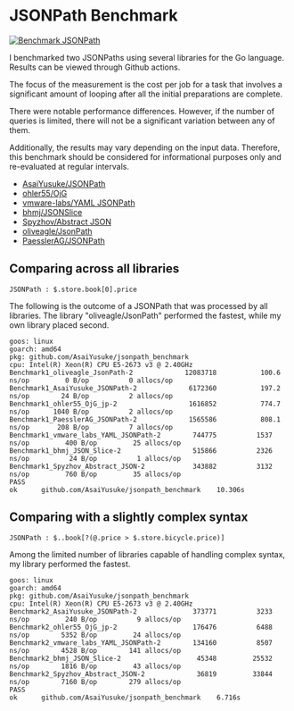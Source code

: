 # JSONPath Benchmark

[![Benchmark JSONPath](https://github.com/AsaiYusuke/jsonpath-benchmark/actions/workflows/build.yml/badge.svg)](https://github.com/AsaiYusuke/jsonpath-benchmark/actions/workflows/build.yml)

I benchmarked two JSONPaths using several libraries for the Go language.
Results can be viewed through Github actions.

The focus of the measurement is the cost per job for a task that involves a significant amount of looping after all the initial preparations are complete.

There were notable performance differences.
However, if the number of queries is limited, there will not be a significant variation between any of them.

Additionally, the results may vary depending on the input data.
Therefore, this benchmark should be considered for informational purposes only and re-evaluated at regular intervals.

- [AsaiYusuke/JSONPath](https://github.com/AsaiYusuke/jsonpath)
- [ohler55/OjG](https://github.com/ohler55/ojg)
- [vmware-labs/YAML JSONPath](https://github.com/vmware-labs/yaml-jsonpath)
- [bhmj/JSONSlice](https://github.com/bhmj/jsonslice)
- [Spyzhov/Abstract JSON](https://github.com/spyzhov/ajson)
- [oliveagle/JsonPath](https://github.com/oliveagle/jsonpath)
- [PaesslerAG/JSONPath](https://github.com/PaesslerAG/jsonpath)

## Comparing across all libraries

```
JSONPath : $.store.book[0].price
```

The following is the outcome of a JSONPath that was processed by all libraries.
The library "oliveagle/JsonPath" performed the fastest, while my own library placed second.

```
goos: linux
goarch: amd64
pkg: github.com/AsaiYusuke/jsonpath_benchmark
cpu: Intel(R) Xeon(R) CPU E5-2673 v3 @ 2.40GHz
Benchmark1_oliveagle_JsonPath-2          	12083718	       100.6 ns/op	       0 B/op	       0 allocs/op
Benchmark1_AsaiYusuke_JSONPath-2         	 6172360	       197.2 ns/op	      24 B/op	       2 allocs/op
Benchmark1_ohler55_OjG_jp-2              	 1616852	       774.7 ns/op	    1040 B/op	       2 allocs/op
Benchmark1_PaesslerAG_JSONPath-2         	 1565586	       808.1 ns/op	     208 B/op	       7 allocs/op
Benchmark1_vmware_labs_YAML_JSONPath-2   	  744775	      1537 ns/op	     400 B/op	      25 allocs/op
Benchmark1_bhmj_JSON_Slice-2             	  515866	      2326 ns/op	      24 B/op	       1 allocs/op
Benchmark1_Spyzhov_Abstract_JSON-2       	  343882	      3132 ns/op	     760 B/op	      35 allocs/op
PASS
ok  	github.com/AsaiYusuke/jsonpath_benchmark	10.306s

```

## Comparing with a slightly complex syntax

```
JSONPath : $..book[?(@.price > $.store.bicycle.price)]
```

Among the limited number of libraries capable of handling complex syntax, my library performed the fastest.

```
goos: linux
goarch: amd64
pkg: github.com/AsaiYusuke/jsonpath_benchmark
cpu: Intel(R) Xeon(R) CPU E5-2673 v3 @ 2.40GHz
Benchmark2_AsaiYusuke_JSONPath-2         	  373771	      3233 ns/op	     240 B/op	       9 allocs/op
Benchmark2_ohler55_OjG_jp-2              	  176476	      6488 ns/op	    5352 B/op	      24 allocs/op
Benchmark2_vmware_labs_YAML_JSONPath-2   	  134160	      8507 ns/op	    4528 B/op	     141 allocs/op
Benchmark2_bhmj_JSON_Slice-2             	   45348	     25532 ns/op	    1816 B/op	      43 allocs/op
Benchmark2_Spyzhov_Abstract_JSON-2       	   36819	     33844 ns/op	    7160 B/op	     279 allocs/op
PASS
ok  	github.com/AsaiYusuke/jsonpath_benchmark	6.716s

```
